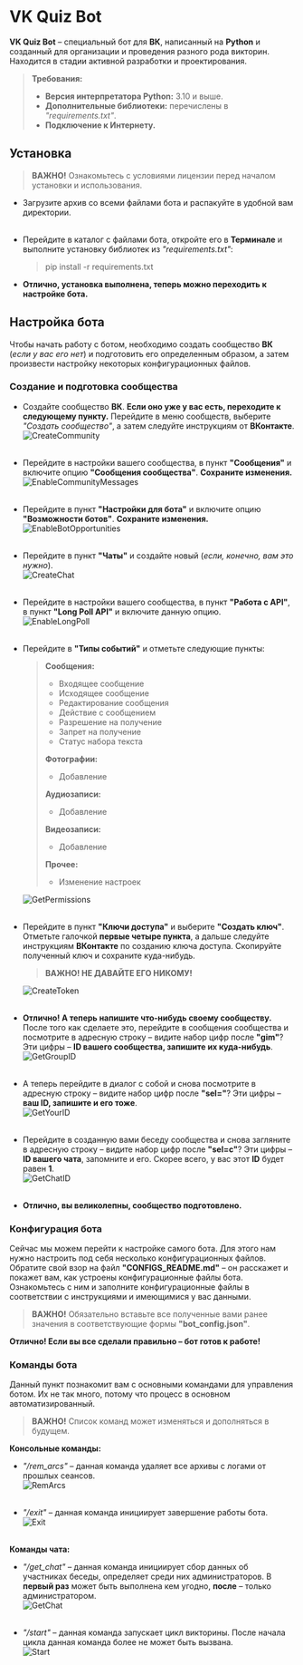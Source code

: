 # VK Quiz Bot

**VK Quiz Bot** – специальный бот для **ВК**, написанный на **Python** и созданный для организации и проведения разного рода 
викторин.<br>
Находится в стадии активной разработки и проектирования.

> **Требования:**
> - **Версия интерпретатора Python:** 3.10 и выше.
> - **Дополнительные библиотеки:** перечислены в *"requirements.txt"*.
> - **Подключение к Интернету.**

## Установка

> **ВАЖНО!** Ознакомьтесь с условиями лицензии перед началом установки и использования.

- Загрузите архив со всеми файлами бота и распакуйте в удобной вам директории.<br><br>
- Перейдите в каталог с файлами бота, откройте его в **Терминале** и выполните установку библиотек из *"requirements.txt"*:
  > pip install -r requirements.txt

- **Отлично, установка выполнена, теперь можно переходить к настройке бота.**

## Настройка бота

Чтобы начать работу с ботом, необходимо создать сообщество **ВК** (*если у вас его нет*) и подготовить его
определенным образом, а затем произвести настройку некоторых конфигурационных файлов.

### Создание и подготовка сообщества

- Создайте сообщество **ВК**. **Если оно уже у вас есть, переходите к следующему пункту.**
  Перейдите в меню сообществ, выберите *"Создать сообщество"*, а затем следуйте инструкциям от **ВКонтакте**.<br>
  ![CreateCommunity](/assets/readmes/create_community.png)<br><br>

- Перейдите в настройки вашего сообщества, в пункт **"Сообщения"** и включите опцию **"Сообщения сообщества"**.
  **Сохраните изменения.**<br>
  ![EnableCommunityMessages](/assets/readmes/enable_community_messages.png)<br><br>

- Перейдите в пункт **"Настройки для бота"** и включите опцию **"Возможности ботов"**. **Сохраните изменения.**<br>
  ![EnableBotOpportunities](/assets/readmes/enable_bot_opportunities.png)<br><br>

- Перейдите в пункт **"Чаты"** и создайте новый (*если, конечно, вам это нужно*).<br>
  ![CreateChat](/assets/readmes/create_chat.png)<br><br>

- Перейдите в настройки вашего сообщества, в пункт **"Работа с API"**, в пункт **"Long Poll API"** и включите данную опцию.<br>
  ![EnableLongPoll](/assets/readmes/enable_longpoll.png)<br><br>

- Перейдите в **"Типы событий"** и отметьте следующие пункты:
  > **Сообщения:**
  > - Входящее сообщение
  > - Исходящее сообщение
  > - Редактирование сообщения
  > - Действие с сообщением
  > - Разрешение на получение
  > - Запрет на получение
  > - Статус набора текста
  > 
  > **Фотографии:**
  > - Добавление
  > 
  > **Аудиозаписи:**
  > - Добавление
  > 
  > **Видеозаписи:**
  > - Добавление
  > 
  > **Прочее:**
  > - Изменение настроек
  > 
  ![GetPermissions](/assets/readmes/get_permissions.png)<br><br>

- Перейдите в пункт **"Ключи доступа"** и выберите **"Создать ключ"**. Отметьте галочкой **первые четыре пункта**, а
  дальше следуйте инструкциям **ВКонтакте** по созданию ключа доступа. Скопируйте полученный ключ и сохраните куда-нибудь.
  > **ВАЖНО! НЕ ДАВАЙТЕ ЕГО НИКОМУ!**
  > 
  ![CreateToken](/assets/readmes/create_token.png)<br><br>

- **Отлично! А теперь напишите что-нибудь своему сообществу.** После того как сделаете это, перейдите в сообщения сообщества
  и посмотрите в адресную строку – видите набор цифр после **"gim"**? Эти цифры – **ID вашего сообщества, запишите их куда-нибудь**.<br>
  ![GetGroupID](/assets/readmes/get_group_id.png)<br><br>

- А теперь перейдите в диалог с собой и снова посмотрите в адресную строку – видите набор цифр после **"sel="**? Эти цифры
  – **ваш ID, запишите и его тоже**.<br>
  ![GetYourID](/assets/readmes/get_your_id.png)<br><br>

- Перейдите в созданную вами беседу сообщества и снова загляните в адресную строку – видите набор цифр после **"sel=c"**?
  Эти цифры – **ID вашего чата**, запомните и его. Скорее всего, у вас этот **ID** будет равен **1**.<br>
  ![GetChatID](/assets/readmes/get_chat_id.png)<br><br>

- **Отлично, вы великолепны, сообщество подготовлено.**

### Конфигурация бота

Сейчас мы можем перейти к настройке самого бота. Для этого нам нужно настроить под себя несколько конфигурационных файлов.
Обратите свой взор на файл **"CONFIGS_README.md"** – он расскажет и покажет вам, как устроены конфигурационные файлы бота.
Ознакомьтесь с ним и заполните конфигурационные файлы в соответствии с инструкциями и имеющимися у вас данными. 

> **ВАЖНО!** Обязательно вставьте все полученные вами ранее значения в соответствующие формы **"bot_config.json"**.

**Отлично! Если вы все сделали правильно – бот готов к работе!**

### Команды бота

Данный пункт познакомит вам с основными командами для управления ботом. Их не так много, потому что процесс в основном
автоматизированный.

> **ВАЖНО!** Список команд может изменяться и дополняться в будущем.

**Консольные команды:**
- *"/rem_arcs"* – данная команда удаляет все архивы с логами от прошлых сеансов.<br>
  ![RemArcs](/assets/readmes/rem_arcs.png)<br><br>

- *"/exit"* – данная команда инициирует завершение работы бота.<br>
  ![Exit](/assets/readmes/exit.png)<br><br>

**Команды чата:**
- *"/get_chat"* – данная команда инициирует сбор данных об участниках беседы, определяет среди них
  администраторов. В **первый раз** может быть выполнена кем угодно, **после** – только администратором.<br>
  ![GetChat](/assets/readmes/get_chat.png)<br><br>

- *"/start"* – данная команда запускает цикл викторины. После начала цикла данная команда более не может быть вызвана.<br>
  ![Start](/assets/readmes/start.png)<br><br>